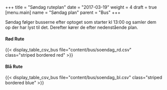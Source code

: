 +++
title = "Søndag ruteplan"
date = "2017-03-19"
weight = 4
draft = true
[menu.main]
name = "Søndag plan"
parent = "Bus"
+++

Søndag følger busserne efter optoget som starter kl 13:00 og samler dem op der har lyst til det.
Derefter kører de efter nedenstående plan.

#### Rød Rute

{{< display_table_csv_bus file="content/bus/soendag_rd.csv" class="striped bordered red" >}}

#### Blå Rute

{{< display_table_csv_bus file="content/bus/soendag_bl.csv" class="striped bordered blue" >}}